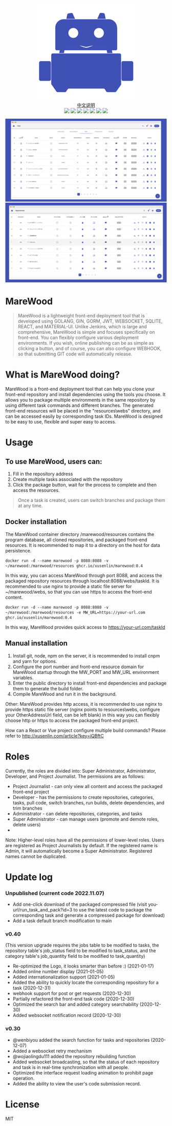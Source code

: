 <div align=center>
<img src="preview/logo.png" width=300" height="300" />
</div>
<div align=center>
<a href="./README.zh-Hans.md">中文说明</a>
</div>
<div align=center>
<img src="https://img.shields.io/badge/golang-1.12-blue"/>
<img src="https://img.shields.io/badge/gin-1.4.0-lightBlue"/>
<img src="https://img.shields.io/badge/jwt go-3.2.0-lightBlue"/>
<img src="https://img.shields.io/badge/gorm-1.9.11-red"/>
<img src="https://img.shields.io/badge/gorilla websocket-1.42-blue"/>
<img src="https://img.shields.io/badge/react-16.9.0-brightgreen"/>
<img src="https://img.shields.io/badge/material ui-4.9.10-green"/>
</div>

![Task](preview/task.png)
![Repo](preview/repo.png)
# MareWood
>MareWood is a lightweight front-end deployment tool that is developed using GOLANG, GIN, GORM, JWT, WEBSOCKET, SQLITE, REACT, and MATERIAL-UI. Unlike Jenkins, which is large and comprehensive, MareWood is simple and focuses specifically on front-end. You can flexibly configure various deployment environments. If you wish, online publishing can be as simple as clicking a button, and of course, you can also configure WEBHOOK, so that submitting GIT code will automatically release.


# What is MareWood doing?
MareWood is a front-end deployment tool that can help you clone your front-end repository and install dependencies using the tools you choose. It allows you to package multiple environments in the same repository by using different task commands and different branches. The generated front-end resources will be placed in the "resources\webs" directory, and can be accessed easily by corresponding task IDs. MareWood is designed to be easy to use, flexible and super easy to access.

# Usage
## To use MareWood, users can:

1. Fill in the repository address
2. Create multiple tasks associated with the repository
3. Click the package button, wait for the process to complete and then access the resources.
> Once a task is created, users can switch branches and package them at any time.

## Docker installation
The MareWood container directory /marewood/resources contains the program database, all cloned repositories, and packaged front-end resources. It is recommended to map it to a directory on the host for data persistence.
```
docker run -d --name marewood -p 8088:8088 -v ~/marewood:/marewood/resources ghcr.io/xusenlin/marewood:0.4
```
In this way, you can access MareWood through port 8088, and access the packaged repository resources through localhost:8088/webs/taskId. It is recommended to use nginx to provide a static file server for ~/marewood/webs, so that you can use https to access the front-end content.
```
docker run -d --name marewood -p 8088:8088 -v ~/marewood:/marewood/resources -e MW_URL=https://your-url.com ghcr.io/xusenlin/marewood:0.4 
```
In this way, MareWood provides quick access to https://your-url.com/taskId


## Manual installation
1. Install git, node, npm on the server, it is recommended to install cnpm and yarn for options.
2. Configure the port number and front-end resource domain for MareWood startup through the MW_PORT and MW_URL environment variables.
3. Enter the public directory to install front-end dependencies and package them to generate the build folder.
4. Compile MareWood and run it in the background.

Other: MareWood provides http access, it is recommended to use nginx to provide https static file server (nginx points to resources\webs, configure your OtherAddressUrl field, can be left blank) in this way you can flexibly choose http or https to access the packaged front-end project.


How can a React or Vue project configure multiple build commands? Please refer to http://xusenlin.com/article?key=iQBftC


# Roles

Currently, the roles are divided into: Super Administrator, Administrator, Developer, and Project Journalist. The permissions are as follows:

- Project Journalist - can only view all content and access the packaged front-end project
- Developer - has the permissions to create repositories, categories, tasks, pull code, switch branches, run builds, delete dependencies, and trim branches
- Administrator - can delete repositories, categories, and tasks
- Super Administrator - can manage users (promote and demote roles, delete users)
- 
Note: Higher-level roles have all the permissions of lower-level roles. Users are registered as Project Journalists by default. If the registered name is Admin, it will automatically become a Super Administrator. Registered names cannot be duplicated.





# Update log
### Unpublished (current code 2022.11.07)
* Add one-click download of the packaged compressed file (visit you-url/run_task_and_pack?id=3 to use the latest code to package the corresponding task and generate a compressed package for download)
* Add a task default branch modification to main

### v0.40
(This version upgrade requires the jobs table to be modified to tasks, the repository table's job_status field to be modified to task_status, and the category table's job_quantity field to be modified to task_quantity)

* Re-optimized the Logo, it looks smarter than before :) (2021-01-17)
* Added online number display (2021-01-05)
* Added internationalization support (2021-01-05)
* Added the ability to quickly locate the corresponding repository for a task (2020-12-31)
* webhook support for post or get requests (2020-12-30)
* Partially refactored the front-end task code (2020-12-30)
* Optimized the search bar and added category searchability (2020-12-30)
* Added websocket notification record (2020-12-30)

### v0.30
* @wenbiyou added the search function for tasks and repositories (2020-12-07)
* Added a websocket retry mechanism
* @wojiaolingdu111 added the repository rebuilding function
* Added websocket broadcasting, so that the status of each repository and task is in real-time synchronization with all people.
* Optimized the interface request loading animation to prohibit page operation.
* Added the ability to view the user's code submission record.

# License

MIT
